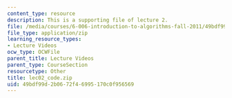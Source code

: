 ```yaml
---
content_type: resource
description: This is a supporting file of lecture 2.
file: /media/courses/6-006-introduction-to-algorithms-fall-2011/49bdf99d2b0672f46995170c0f956569_lec02_code.zip
file_type: application/zip
learning_resource_types:
- Lecture Videos
ocw_type: OCWFile
parent_title: Lecture Videos
parent_type: CourseSection
resourcetype: Other
title: lec02_code.zip
uid: 49bdf99d-2b06-72f4-6995-170c0f956569
---
```

